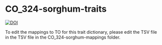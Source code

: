 # CO_324-sorghum-traits
[![DOI](https://zenodo.org/badge/115022587.svg)](https://zenodo.org/badge/latestdoi/115022587)

To edit the mappings to TO for this trait dictionary, please edit the TSV file in the TSV file in the CO_324-sorghum-mappings folder.
